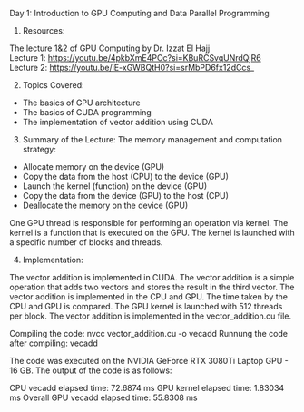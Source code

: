 Day 1: Introduction to GPU Computing and Data Parallel Programming

1) Resources:

The lecture 1&2 of GPU Computing by Dr. Izzat El Hajj  
Lecture 1: https://youtu.be/4pkbXmE4POc?si=KBuRCSvqUNrdQjR6  
Lecture 2: https://youtu.be/iE-xGWBQtH0?si=srMbPD6fx12dCcs_

2) Topics Covered:
- The basics of GPU architecture
- The basics of CUDA programming
- The implementation of vector addition using CUDA

3) Summary of the Lecture:
The memory management and computation strategy:

- Allocate memory on the device (GPU)
- Copy the data from the host (CPU) to the device (GPU)
- Launch the kernel (function) on the device (GPU)
- Copy the data from the device (GPU) to the host (CPU)
- Deallocate the memory on the device (GPU)

One GPU thread is responsible for performing an operation via kernel. The kernel is a function that is executed on the GPU. The kernel is launched with a specific number of blocks and threads. 

4) Implementation:

The vector addition is implemented in CUDA. The vector addition is a simple operation that adds two vectors and stores the result in the third vector. The vector addition is implemented in the CPU and GPU. The time taken by the CPU and GPU is compared. The GPU kernel is launched with 512 threads per block. The vector addition is implemented in the vector_addition.cu file.

Compiling the code: nvcc vector_addition.cu -o vecadd
Runnung the code after compiling: vecadd

The code was executed on the NVIDIA GeForce RTX 3080Ti Laptop GPU - 16 GB. The output of the code is as follows:

CPU vecadd elapsed time: 72.6874 ms
GPU kernel elapsed time: 1.83034 ms
Overall GPU vecadd elapsed time: 55.8308 ms